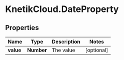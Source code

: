 # KnetikCloud.DateProperty

## Properties
Name | Type | Description | Notes
------------ | ------------- | ------------- | -------------
**value** | **Number** | The value | [optional] 


